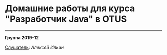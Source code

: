 <H1>Домашние работы для курса "Разработчик Java" в OTUS</H1>
<hr>
<H8><b>Группа 2019-12</b></H8>

<u>Слушатель</u>:  <i>Алексей Ильин</i>
